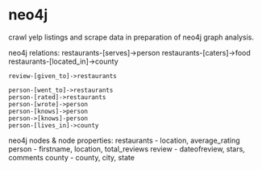 # neo4j

crawl yelp listings and scrape data in preparation of neo4j graph analysis.

neo4j relations:
	restaurants-[serves]->person
	restaurants-[caters]->food
	restaurants-[located_in]->county

	review-[given_to]->restaurants

	person-[went_to]->restaurants
	person-[rated]->restaurants
	person-[wrote]->person
	person-[knows]->person
	person->[knows]-person
	person-[lives_in]->county

neo4j nodes & node properties:
	restaurants 	- location, average_rating
	person 		- firstname, location, total_reviews
	review 		- dateofreview, stars, comments
	county 		- county, city, state

